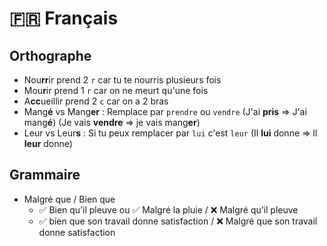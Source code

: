 # 🇫🇷 Français

## Orthographe

- Nou**rr**ir prend 2 `r` car tu te nourris plusieurs fois
- Mou**r**ir prend 1 `r` car on ne meurt qu'une fois
- A**cc**ueillir prend 2 `c` car on a 2 bras
- Mang**é** vs Mang**er** : Remplace par `prendre` ou `vendre` (J'ai **pris** => J'ai mang**é**) (Je vais **vendre** => je vais mang**er**) 
- Leur vs Leur**s** : Si tu peux remplacer par `lui` c'est `leur` (Il **lui** donne => Il **leur** donne)

## Grammaire

- Malgré que / Bien que
  - ✅ Bien qu’il pleuve ou ✅ Malgré la pluie / ❌ Malgré qu’il pleuve
  - ✅ bien que son travail donne satisfaction / ❌ Malgré que son travail donne satisfaction
